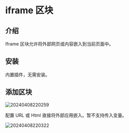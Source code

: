 # iframe 区块

## 介绍

Iframe 区块允许将外部网页或内容嵌入到当前页面中。

## 安装

内置插件，无需安装。

## 添加区块


![20240408220259](https://static-docs.nocobase.com/20240408220259.png)

配置 URL 或 Html 直接将外部应用嵌入。暂不支持传入变量。

![20240408220322](https://static-docs.nocobase.com/20240408220322.png)